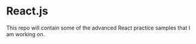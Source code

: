# React.js
This repo will contain some of the advanced React practice samples that I am working on. 

